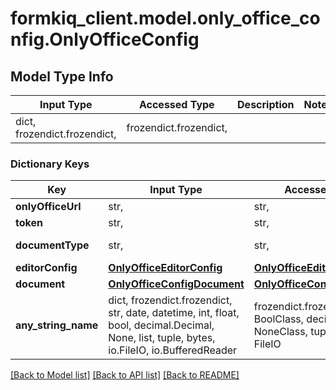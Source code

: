 # formkiq_client.model.only_office_config.OnlyOfficeConfig

## Model Type Info
Input Type | Accessed Type | Description | Notes
------------ | ------------- | ------------- | -------------
dict, frozendict.frozendict,  | frozendict.frozendict,  |  | 

### Dictionary Keys
Key | Input Type | Accessed Type | Description | Notes
------------ | ------------- | ------------- | ------------- | -------------
**onlyOfficeUrl** | str,  | str,  | URL of the ONLYOFFICE application | [optional] 
**token** | str,  | str,  | ONLYOFFICE security token | [optional] 
**documentType** | str,  | str,  | Type of document (https://api.onlyoffice.com/editors/config/) | [optional] 
**editorConfig** | [**OnlyOfficeEditorConfig**](OnlyOfficeEditorConfig.md) | [**OnlyOfficeEditorConfig**](OnlyOfficeEditorConfig.md) |  | [optional] 
**document** | [**OnlyOfficeConfigDocument**](OnlyOfficeConfigDocument.md) | [**OnlyOfficeConfigDocument**](OnlyOfficeConfigDocument.md) |  | [optional] 
**any_string_name** | dict, frozendict.frozendict, str, date, datetime, int, float, bool, decimal.Decimal, None, list, tuple, bytes, io.FileIO, io.BufferedReader | frozendict.frozendict, str, BoolClass, decimal.Decimal, NoneClass, tuple, bytes, FileIO | any string name can be used but the value must be the correct type | [optional]

[[Back to Model list]](../../README.md#documentation-for-models) [[Back to API list]](../../README.md#documentation-for-api-endpoints) [[Back to README]](../../README.md)

